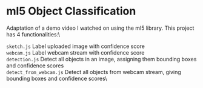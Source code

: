 # ml5 Object Classification

Adaptation of a demo video I watched on using the ml5 library. This project has 4 functionalities:\

`sketch.js` Label uploaded image with confidence score\
`webcam.js` Label webcam stream with confidence score\
`detection.js` Detect all objects in an image, assigning them bounding boxes and confidence scores\
`detect_from_webcam.js` Detect all objects from webcam stream, giving bounding boxes and confidence scores\
